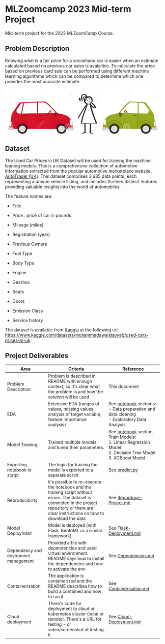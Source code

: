 # MLZoomcamp 2023 Mid-term Project

Mid-term project for the 2023 MLZoomCamp Course.

## Problem Description

Knowing what is a fair price for a seconhand car is easier when an estimate calculated based on previous car sales is avalailble. To calculate the price based on previous card sale can be performed using different machine learning algorithms which can be compared to determine which one provides the most accurate estimate.

![images/whichcar.png](images/whichcar.png)

## Dataset

The Used Car Prices in UK Dataset will be used for training the machine leaning models. This is a comprehensive collection of automotive information extracted from the popular automotive marketplace website, [AutoTrader (UK)](www.autotrader.co.uk). This dataset comprises 3,685 data points, each representing a unique vehicle listing, and includes thirteen distinct features providing valuable insights into the world of automobiles.

The feature names are:

- Title

- Price : price of car in pounds

- Mileage (miles)

- Registration (year)

- Previous Owners

- Fuel Type

- Body Type

- Engine

- Gearbox

- Seats

- Doors

- Emission Class

- Service history

The dataset is available from [Kaggle](www.kaggle.com) at the following url: https://www.kaggle.com/datasets/muhammadawaistayyab/used-cars-prices-in-uk

## Project Deliverables

| Area                                 | Criteria                                                                                                                                                                                        | Reference                                                                                                                                                                                                       |
| ------------------------------------ | ----------------------------------------------------------------------------------------------------------------------------------------------------------------------------------------------- | --------------------------------------------------------------------------------------------------------------------------------------------------------------------------------------------------------------- |
| Problem Description                  | Problem is described in README with enough context, so it's clear what the problem is and how the solution will be used                                                                         | This document                                                                                                                                                                                                   |
| EDA                                  | Extensive EDA (ranges of values, missing values, analysis of target variable, feature importance analysis)                                                                                      | See [notebook](https://github.com/BuzzKanga/MLZoomcamp-2023-Mid-Term-Project/blob/main/notebook.ipynb) sections:<br>- Data preparation and data cleaning<br>\- Exploratory Data Analysis                        |
| Model Training                       | Trained multiple models and tuned their parameters.                                                                                                                                             | See [notebook](https://github.com/BuzzKanga/MLZoomcamp-2023-Mid-Term-Project/blob/main/notebook.ipynb) section Train Models:<br> 1. Linear Regression Model<br> 2. Decision Tree Model<br> 3. XGBoost Model |
| Exporting notebook to script         | The logic for training the model is exported to a separate script                                                                                                                               | See [predict.py](https://github.com/BuzzKanga/MLZoomcamp-2023-Mid-Term-Project/blob/main/predict.py)                                                                                                            |
| Reproducibility                      | it's possible to re-execute the notebook and the training script without errors. The dataset is committed in the project repository or there are clear instructions on how to download the data | See [Reporduce-Project.md](https://github.com/BuzzKanga/MLZoomcamp-2023-Mid-Term-Project/blob/main/Reproduce-Project.md)                                                                                        |
| Model Deployment                     | Model is deployed (with Flask, BentoML or a similar framework)                                                                                                                                  | See [Flask-Deployment.md](https://github.com/BuzzKanga/MLZoomcamp-2023-Mid-Term-Project/blob/main/Flask-Deployment.md)                                                                                          |
| Dependency and enviroment management | Provided a file with dependencies and used virtual environment. README says how to install the dependencies and how to activate the env                                                         | See [Dependencies.md](https://github.com/BuzzKanga/MLZoomcamp-2023-Mid-Term-Project/blob/main/Dependencies.md)                                                                                                  |
| Containerization                     | The application is containerized and the README describes how to build a contained and how to run it                                                                                            | See [Containerisation.md](https://github.com/BuzzKanga/MLZoomcamp-2023-Mid-Term-Project/blob/main/Containerisation.md)                                                                                          |
| Cloud deployment                     | There's code for deployment to cloud or kubernetes cluster (local or remote). There's a URL for testing - or video/screenshot of testing it                                                     | See [Cloud-Deployment.md](https://github.com/BuzzKanga/MLZoomcamp-2023-Mid-Term-Project/blob/main/Cloud-Deployment.md)                                                                                          |
